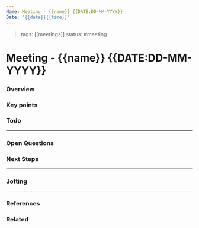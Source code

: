 ```yaml
---
Name: Meeting - {{name}} {{DATE:DD-MM-YYYY}}
Date: "{{date}}{{time}}"
---
```

> tags: [[meetings]]
> status: #meeting

# Meeting - {{name}} {{DATE:DD-MM-YYYY}}

### Overview



### Key points



### Todo


---
### Open Questions



### Next Steps



---
### Jotting



---
### References



### Related

